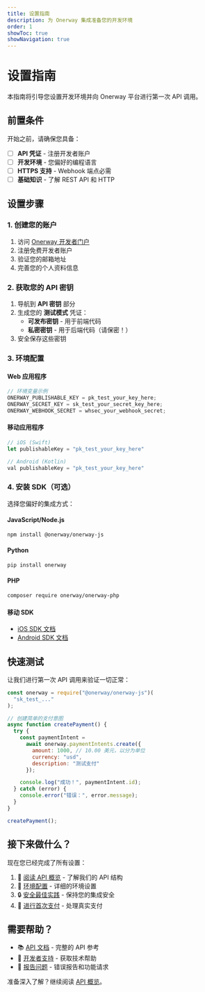 ```yaml
---
title: 设置指南
description: 为 Onerway 集成准备您的开发环境
order: 1
showToc: true
showNavigation: true
---
```


# 设置指南

本指南将引导您设置开发环境并向 Onerway 平台进行第一次 API 调用。

## 前置条件

开始之前，请确保您具备：

- [ ] **API 凭证** - 注册开发者账户
- [ ] **开发环境** - 您偏好的编程语言
- [ ] **HTTPS 支持** - Webhook 端点必需
- [ ] **基础知识** - 了解 REST API 和 HTTP

## 设置步骤

### 1. 创建您的账户

1. 访问 [Onerway 开发者门户](https://developers.onerway.com)
2. 注册免费开发者账户
3. 验证您的邮箱地址
4. 完善您的个人资料信息

### 2. 获取您的 API 密钥

1. 导航到 **API 密钥** 部分
2. 生成您的 **测试模式** 凭证：
   - **可发布密钥** - 用于前端代码
   - **私密密钥** - 用于后端代码（请保密！）
3. 安全保存这些密钥

### 3. 环境配置

#### Web 应用程序

```javascript
// 环境变量示例
ONERWAY_PUBLISHABLE_KEY = pk_test_your_key_here;
ONERWAY_SECRET_KEY = sk_test_your_secret_key_here;
ONERWAY_WEBHOOK_SECRET = whsec_your_webhook_secret;
```

#### 移动应用程序

```javascript
// iOS (Swift)
let publishableKey = "pk_test_your_key_here"

// Android (Kotlin)
val publishableKey = "pk_test_your_key_here"
```

### 4. 安装 SDK（可选）

选择您偏好的集成方式：

#### JavaScript/Node.js

```bash
npm install @onerway/onerway-js
```

#### Python

```bash
pip install onerway
```

#### PHP

```bash
composer require onerway/onerway-php
```

#### 移动 SDK

- [iOS SDK 文档](../../../payments/mobile/ios)
- [Android SDK 文档](../../../payments/mobile/android)

## 快速测试

让我们进行第一次 API 调用来验证一切正常：

```javascript
const onerway = require("@onerway/onerway-js")(
  "sk_test_..."
);

// 创建简单的支付意图
async function createPayment() {
  try {
    const paymentIntent =
      await onerway.paymentIntents.create({
        amount: 1000, // 10.00 美元，以分为单位
        currency: "usd",
        description: "测试支付"
      });

    console.log("成功！", paymentIntent.id);
  } catch (error) {
    console.error("错误：", error.message);
  }
}

createPayment();
```

## 接下来做什么？

现在您已经完成了所有设置：

1. 📖 [阅读 API 概览](./api-overview) - 了解我们的 API 结构
2. 🔧 [环境配置](./environment-config) - 详细的环境设置
3. 🔒 [安全最佳实践](./security) - 保持您的集成安全
4. 🚀 [进行首次支付](./first-payment) - 处理真实支付

## 需要帮助？

- 📚 [API 文档](../../../payments/) - 完整的 API 参考
- 💬
  [开发者支持](mailto:dev-support@onerway.com) - 获取技术帮助
- 🐛
  [报告问题](https://github.com/onerway/issues) - 错误报告和功能请求

准备深入了解？继续阅读 [API 概览](./api-overview)。
